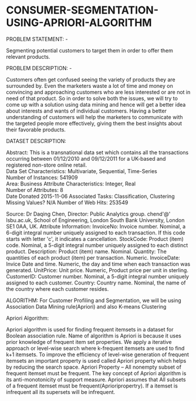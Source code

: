 # CONSUMER-SEGMENTATION-USING-APRIORI-ALGORITHM
PROBLEM STATEMENT: - 

Segmenting potential customers to target them in order to offer them relevant products. 



PROBLEM DESCRIPTION: - 

Customers often get confused seeing the variety of products they are surrounded by. 
Even the marketers waste a lot of time and money on convincing and approaching customers who are less interested or are not in need of that product. 
So in order to solve both the issues, we will try to come up with a solution using data mining and hence will get a better idea about interests and wants of individual customers. 
Having a better understanding of customers will help the marketers to communicate with the targeted people more effectively, giving them the best insights about their favorable products.

DATASET DESCRIPTION:

Abstract: This is a transnational data set which contains all the transactions occurring between 01/12/2010 and 09/12/2011 for a UK-based and registered non-store online retail.	
Data Set Characteristics:  	Multivariate, Sequential, Time-Series	
Number of Instances:	541909	
Area:	Business
Attribute Characteristics:	Integer, Real	
Number of Attributes:	8	
Date Donated	2015-11-06
Associated Tasks:	Classification, Clustering	
Missing Values?	N/A	
Number of Web Hits:	253549


Source:
Dr Daqing Chen, Director: Public Analytics group. chend'@' lsbu.ac.uk, School of Engineering, London South Bank University, London SE1 0AA, UK. 
Attribute Information:
InvoiceNo: Invoice number. Nominal, a 6-digit integral number uniquely assigned to each transaction. If this code starts with letter 'c', it indicates a cancellation. 
StockCode: Product (item) code. Nominal, a 5-digit integral number uniquely assigned to each distinct product. 
Description: Product (item) name. Nominal. 
Quantity: The quantities of each product (item) per transaction. Numeric. 
InvoiceDate: Invice Date and time. Numeric, the day and time when each transaction was generated. 
UnitPrice: Unit price. Numeric, Product price per unit in sterling. 
CustomerID: Customer number. Nominal, a 5-digit integral number uniquely assigned to each customer. 
Country: Country name. Nominal, the name of the country where each customer resides. 

ALGORITHM:
For Customer Profiling and Segmentation, we will be using Association Data Mining rule(Apriori) and also K-means Clustering

Apriori Algorithm:

Apriori algorithm is used for finding frequent itemsets in a dataset for Boolean association rule. Name of algorithm is Apriori is because it uses prior knowledge of frequent item set properties. We apply a iterative approach or level-wise search where k-frequent itemsets are used to find k+1 itemsets.
To improve the efficiency of level-wise generation of frequent itemsets an important property is used called Apriori property which helps by reducing the search space.
Apriori Property –
All nonempty subset of frequent itemset must be frequent. The key concept of Apriori algorithm is its anti-monotonicity of support measure. Apriori assumes that
All subsets of a frequent itemset must be frequent(Aprioripropertry).
If a itemset is infrequent all its supersets will be infrequent. 
